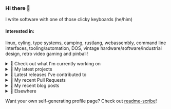 ### Hi there 👋

I write software with one of those clicky keyboards (he/him)

#### Interested in:
linux, cyling, type systems, camping, rustlang, webassembly, command line interfaces, tooling/automation, DOS, vintage hardware/software/industrial design, retro video gaming and pinball!
<details><summary>👀 Check out what I'm currently working on</summary><br />

- [MetaMask/react-native-aes-crypto-forked](https://github.com/MetaMask/react-native-aes-crypto-forked) -  (5 days ago)
- [MetaMask/metamask-mobile](https://github.com/MetaMask/metamask-mobile) - Mobile web browser providing access to websites that use the Ethereum blockchain (6 days ago)
- [rickycodes/win98config](https://github.com/rickycodes/win98config) -  (2 weeks ago)
- [MetaMask/action-publish-release](https://github.com/MetaMask/action-publish-release) -  (2 weeks ago)
- [MetaMask/controllers](https://github.com/MetaMask/controllers) - Collection of platform-agnostic modules for creating secure data models for cryptocurrency wallets (3 weeks ago)
</details>

<details><summary>🌱 My latest projects</summary><br />

- [rickycodes/win98config](https://github.com/rickycodes/win98config) - 
- [rickycodes/kitties](https://github.com/rickycodes/kitties) - micro site to browse CryptoKitties
- [rickycodes/pve-no-subscription](https://github.com/rickycodes/pve-no-subscription) - Proxmox VE No-Subscription Removal
- [rickycodes/ftse-rs](https://github.com/rickycodes/ftse-rs) - scrape and filter hl.co.uk market summaries
- [rickycodes/card](https://github.com/rickycodes/card) - npx business card built with rust targeting wasm
</details>

<details><summary>🔭 Latest releases I've contributed to</summary><br />

- [MetaMask/controllers](https://github.com/MetaMask/controllers) ([v34.0.0](https://github.com/MetaMask/controllers/releases/tag/v34.0.0), 1 day ago) - Collection of platform-agnostic modules for creating secure data models for cryptocurrency wallets
- [MetaMask/metamask-extension](https://github.com/MetaMask/metamask-extension) ([v10.22.3](https://github.com/MetaMask/metamask-extension/releases/tag/v10.22.3), 1 day ago) - :globe_with_meridians: :electric_plug: The MetaMask browser extension enables browsing Ethereum blockchain enabled websites
- [MetaMask/snaps-monorepo](https://github.com/MetaMask/snaps-monorepo) ([v0.24.1](https://github.com/MetaMask/snaps-monorepo/releases/tag/v0.24.1), 5 days ago) - Monorepo for Snaps dependencies.
- [MetaMask/smart-transactions-controller](https://github.com/MetaMask/smart-transactions-controller) ([v3.0.0](https://github.com/MetaMask/smart-transactions-controller/releases/tag/v3.0.0), 1 week ago) - 
- [MetaMask/metamask-mobile](https://github.com/MetaMask/metamask-mobile) ([v5.10.0](https://github.com/MetaMask/metamask-mobile/releases/tag/v5.10.0), 1 week ago) - Mobile web browser providing access to websites that use the Ethereum blockchain
</details>

<details><summary>🔨 My recent Pull Requests</summary><br />

- [Require clean working directory](https://github.com/MetaMask/metamask-mobile/pull/5240) on [MetaMask/metamask-mobile](https://github.com/MetaMask/metamask-mobile) (1 week ago)
- [Feature/slack announce](https://github.com/MetaMask/action-npm-publish/pull/9) on [MetaMask/action-npm-publish](https://github.com/MetaMask/action-npm-publish) (2 weeks ago)
- [Bump actions](https://github.com/MetaMask/controllers/pull/946) on [MetaMask/controllers](https://github.com/MetaMask/controllers) (3 weeks ago)
- [Bump `@actions/core`](https://github.com/MetaMask/action-create-release-pr/pull/102) on [MetaMask/action-create-release-pr](https://github.com/MetaMask/action-create-release-pr) (3 weeks ago)
- [Remove `set-output`](https://github.com/MetaMask/action-publish-release/pull/55) on [MetaMask/action-publish-release](https://github.com/MetaMask/action-publish-release) (3 weeks ago)
</details>

<details><summary>📜 My recent blog posts</summary><br />

- [Publishing my Website to the peer-to-peer Web](//ricky.codes/blog/posts/publishing-to-the-peer-to-peer-web/) (4 years ago)
</details>

<details><summary>🔗 Elsewhere</summary><br />

- Web: https://ricky.codes
- Twitter: https://twitter.com/rickycodes
- Blog: https://ricky.codes/blog
</details>

Want your own self-generating profile page? Check out [readme-scribe](https://github.com/muesli/readme-scribe)!


